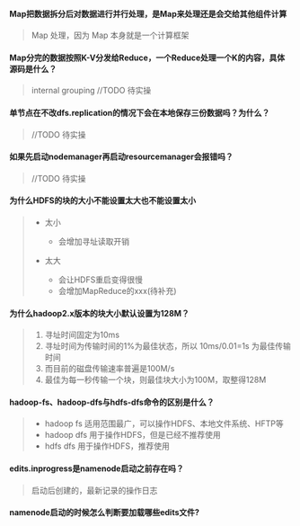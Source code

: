 #### Map把数据拆分后对数据进行并行处理，是Map来处理还是会交给其他组件计算

>   Map 处理，因为 Map 本身就是一个计算框架

#### Map分完的数据按照K-V分发给Reduce，一个Reduce处理一个K的内容，具体源码是什么？

>   internal grouping //TODO 待实操

#### 单节点在不改dfs.replication的情况下会在本地保存三份数据吗？为什么？

>   //TODO 待实操

#### 如果先启动nodemanager再启动resourcemanager会报错吗？

>   //TODO 待实操

#### 为什么HDFS的块的大小不能设置太大也不能设置太小

>   -   太小
>       -   会增加寻址读取开销
>
>   -   太大
>       -   会让HDFS重启变得很慢
>       -   会增加MapReduce的xxx(待补充)

#### 为什么hadoop2.x版本的块大小默认设置为128M？

>   1.  寻址时间固定为10ms
>   2.  寻址时间为传输时间的1%为最佳状态，所以 10ms/0.01=1s 为最佳传输时间
>   3.  而目前的磁盘传输速率普遍是100M/s
>   4.  最佳为每一秒传输一个块，则最佳块大小为100M，取整得128M

#### hadoop-fs、hadoop-dfs与hdfs-dfs命令的区别是什么？

>   -   hadoop fs 适用范围最广，可以操作HDFS、本地文件系统、HFTP等
>   -   hadoop dfs 用于操作HDFS，但是已经不推荐使用
>   -   hdfs dfs 用于操作HDFS，推荐使用

#### edits.inprogress是namenode启动之前存在吗？

> 启动后创建的，最新记录的操作日志

#### namenode启动的时候怎么判断要加载哪些edits文件?

>   